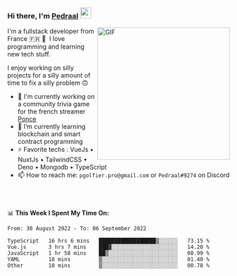 ### Hi there, I'm <a href="https://pedraal.dev" target="_blank">Pedraal</a> <img src="https://media.giphy.com/media/hvRJCLFzcasrR4ia7z/giphy.gif" width="25px">
<img align="right" alt="GIF" src="https://pedraal.dev/avatar.png" width="300" height="300" />

I'm a fullstack developer from France 🇫🇷 🥖 &nbsp;I love programming and learning new
tech stuff.

I enjoy working on silly projects for a silly amount of time to fix a silly problem 🙃

- 🔭  I'm currently working on a community trivia game for the french streamer <a href="https://twitch.tv/ponce" target="_blank">Ponce</a>
- 🌱 I’m currently learning blockchain and smart contract programming
- ⚡ Favorite techs : VueJs &bull; NuxtJs &bull; TailwindCSS &bull; Deno &bull; Mongodb &bull; TypeScript
- 📫 How to reach me: `pgolfier.pro@gmail.com` or `Pedraal#9274` on Discord

<br>
<br>

📊 **This Week I Spent My Time On:**
<!--START_SECTION:waka-->

```text
From: 30 August 2022 - To: 06 September 2022

TypeScript   16 hrs 6 mins   ██████████████████▒░░░░░░   73.15 %
Vue.js       3 hrs 7 mins    ███▓░░░░░░░░░░░░░░░░░░░░░   14.20 %
JavaScript   1 hr 58 mins    ██▒░░░░░░░░░░░░░░░░░░░░░░   08.99 %
YAML         18 mins         ▒░░░░░░░░░░░░░░░░░░░░░░░░   01.40 %
Other        10 mins         ▒░░░░░░░░░░░░░░░░░░░░░░░░   00.78 %
```

<!--END_SECTION:waka-->
